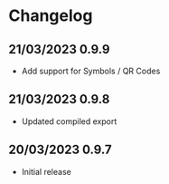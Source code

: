 # Changelog

## 21/03/2023 0.9.9

- Add support for Symbols / QR Codes

## 21/03/2023 0.9.8

- Updated compiled export

## 20/03/2023 0.9.7

- Initial release
